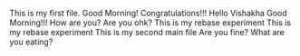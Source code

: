 This is my first file.
Good Morning!
Congratulations!!!
Hello Vishakha Good Morning!!!
How are you?
Are you ohk?
This is my rebase experiment
This is my rebase experiment
This is my second main file
Are you fine?
What are you eating?
